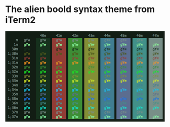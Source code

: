 # The alien boold syntax theme from iTerm2
![](https://github.com/mbadolato/iTerm2-Color-Schemes/raw/master/screenshots/alien_blood.png)
